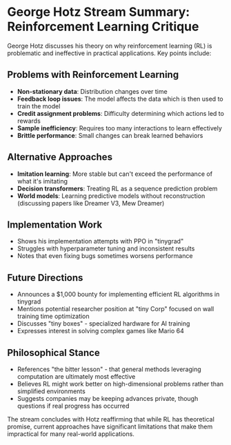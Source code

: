 # George Hotz Stream Summary: Reinforcement Learning Critique

George Hotz discusses his theory on why reinforcement learning (RL) is problematic and ineffective in practical applications. Key points include:

## Problems with Reinforcement Learning
- **Non-stationary data**: Distribution changes over time
- **Feedback loop issues**: The model affects the data which is then used to train the model
- **Credit assignment problems**: Difficulty determining which actions led to rewards
- **Sample inefficiency**: Requires too many interactions to learn effectively
- **Brittle performance**: Small changes can break learned behaviors

## Alternative Approaches
- **Imitation learning**: More stable but can't exceed the performance of what it's imitating
- **Decision transformers**: Treating RL as a sequence prediction problem
- **World models**: Learning predictive models without reconstruction (discussing papers like Dreamer V3, Mew Dreamer)

## Implementation Work
- Shows his implementation attempts with PPO in "tinygrad"
- Struggles with hyperparameter tuning and inconsistent results
- Notes that even fixing bugs sometimes worsens performance

## Future Directions
- Announces a $1,000 bounty for implementing efficient RL algorithms in tinygrad
- Mentions potential researcher position at "tiny Corp" focused on wall training time optimization
- Discusses "tiny boxes" - specialized hardware for AI training
- Expresses interest in solving complex games like Mario 64

## Philosophical Stance
- References "the bitter lesson" - that general methods leveraging computation are ultimately most effective
- Believes RL might work better on high-dimensional problems rather than simplified environments
- Suggests companies may be keeping advances private, though questions if real progress has occurred

The stream concludes with Hotz reaffirming that while RL has theoretical promise, current approaches have significant limitations that make them impractical for many real-world applications.